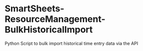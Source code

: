 # SmartSheets-ResourceManagement-BulkHistoricalImport
Python Script to bulk import historical time entry data via the API
